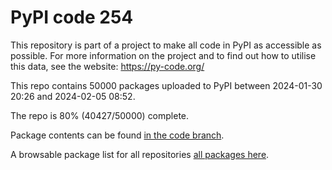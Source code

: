 # PyPI code 254

This repository is part of a project to make all code in PyPI as accessible as possible. For more information 
on the project and to find out how to utilise this data, see the website: https://py-code.org/

This repo contains 50000 packages uploaded to PyPI between 
2024-01-30 20:26 and 2024-02-05 08:52.

The repo is 80% (40427/50000) complete.

Package contents can be found [in the code branch](https://github.com/pypi-data/pypi-mirror-254/tree/code/packages).

A browsable package list for all repositories [all packages here](https://py-code.org/repositories/pypi-mirror-254).


